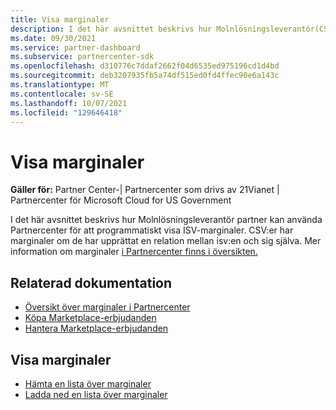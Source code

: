```yaml
---
title: Visa marginaler
description: I det här avsnittet beskrivs hur Molnlösningsleverantör(CSP)-partner kan använda Partnercenter för att programmatiskt visa ISV-marginaler.
ms.date: 09/30/2021
ms.service: partner-dashboard
ms.subservice: partnercenter-sdk
ms.openlocfilehash: d310776c7ddaf2662f04d6535ed975196cd1d4bd
ms.sourcegitcommit: deb3207935fb5a74df515ed0fd4ffec90e6a143c
ms.translationtype: MT
ms.contentlocale: sv-SE
ms.lasthandoff: 10/07/2021
ms.locfileid: "129646418"
---
```

# <a name="view-margins"></a>Visa marginaler

**Gäller för:** Partner Center-| Partnercenter som drivs av 21Vianet | Partnercenter för Microsoft Cloud for US Government

I det här avsnittet beskrivs hur Molnlösningsleverantör partner kan använda Partnercenter för att programmatiskt visa ISV-marginaler. CSV:er har marginaler om de har upprättat en relation mellan isv:en och sig själva. Mer information om marginaler [i Partnercenter finns i översikten.](/partner-center/csp-commercial-marketplace-margins)

## <a name="related-documentation"></a>Relaterad dokumentation

- [Översikt över marginaler i Partnercenter](/partner-center/csp-commercial-marketplace-margins)
- [Köpa Marketplace-erbjudanden](/partner-center/csp-commercial-marketplace-purchase)
- [Hantera Marketplace-erbjudanden](/partner-center/csp-commercial-marketplace-manage)

## <a name="view-margins"></a>Visa marginaler

- [Hämta en lista över marginaler](get-margins.md)
- [Ladda ned en lista över marginaler](download-margins.md)

 